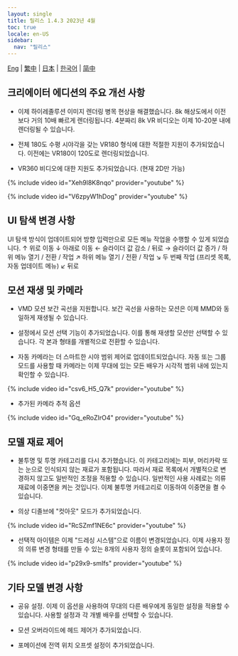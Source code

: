 ```yaml
---
layout: single
title: 릴리스 1.4.3 2023년 4월
toc: true
locale: en-US
sidebar:
  nav: "릴리스"
---
```

[Eng](/dancexr/releases/1.4.3) | [繁中](/tw/dancexr/releases/1.4.3) | [日本](/jp/dancexr/releases/1.4.3) | [한국어](/kr/dancexr/releases/1.4.3) | [简中](/zh/dancexr/releases/1.4.3)


## 크리에이터 에디션의 주요 개선 사항

* 이제 하이레졸루션 이미지 렌더링 병목 현상을 해결했습니다. 8k 해상도에서 이전보다 거의 10배 빠르게 렌더링됩니다. 4분짜리 8k VR 비디오는 이제 10-20분 내에 렌더링될 수 있습니다.

* 전체 180도 수평 시야각을 갖는 VR180 형식에 대한 적절한 지원이 추가되었습니다. 이전에는 VR180이 120도로 렌더링되었습니다.

* VR360 비디오에 대한 지원도 추가되었습니다. (현재 2D만 가능)

{% include video id="Xeh9l8K8nqo" provider="youtube" %}

{% include video id="V6zpyW1hDog" provider="youtube" %}


## UI 탐색 변경 사항

UI 탐색 방식이 업데이트되어 방향 입력만으로 모든 메뉴 작업을 수행할 수 있게 되었습니다.
 ↑ 위로 이동
 ↓ 아래로 이동
 ← 슬라이더 값 감소 / 뒤로
 → 슬라이더 값 증가 / 하위 메뉴 열기 / 전환 / 작업
 ↗ 하위 메뉴 열기 / 전환 / 작업
 ↘ 두 번째 작업 (프리셋 목록, 자동 업데이트 메뉴)
 ↙ 뒤로


## 모션 재생 및 카메라

* VMD 모션 보간 곡선을 지원합니다. 보간 곡선을 사용하는 모션은 이제 MMD와 동일하게 재생될 수 있습니다.

* 설정에서 모션 선택 기능이 추가되었습니다. 이를 통해 재생할 모션만 선택할 수 있습니다. 각 본과 형태를 개별적으로 전환할 수 있습니다.

* 자동 카메라는 더 스마트한 시야 범위 제어로 업데이트되었습니다. 자동 또는 그룹 모드를 사용할 때 카메라는 이제 무대에 있는 모든 배우가 시각적 범위 내에 있는지 확인할 수 있습니다.

{% include video id="csv6_H5_Q7k" provider="youtube" %}

* 추가된 카메라 추적 옵션

{% include video id="Gq_eRoZIrO4" provider="youtube" %}


## 모델 재료 제어

* 불투명 및 투명 카테고리를 다시 추가했습니다. 이 카테고리에는 피부, 머리카락 또는 눈으로 인식되지 않는 재료가 포함됩니다. 따라서 재료 목록에서 개별적으로 변경하지 않고도 일반적인 조정을 적용할 수 있습니다. 일반적인 사용 사례로는 의류 재료에 이중면을 켜는 것입니다. 이제 불투명 카테고리로 이동하여 이중면을 켤 수 있습니다.

* 의상 디졸브에 "컷아웃" 모드가 추가되었습니다.

{% include video id="RcSZmf1NE6c" provider="youtube" %}

* 선택적 아이템은 이제 "드레싱 시스템"으로 이름이 변경되었습니다. 이제 사용자 정의 의류 변경 형태를 만들 수 있는 8개의 사용자 정의 슬롯이 포함되어 있습니다.

{% include video id="p29x9-smIfs" provider="youtube" %}


## 기타 모델 변경 사항

* 공유 설정. 이제 이 옵션을 사용하여 무대의 다른 배우에게 동일한 설정을 적용할 수 있습니다. 사용할 설정과 각 개별 배우를 선택할 수 있습니다.

* 모션 오버라이드에 헤드 제어가 추가되었습니다.

* 포메이션에 전역 위치 오프셋 설정이 추가되었습니다.